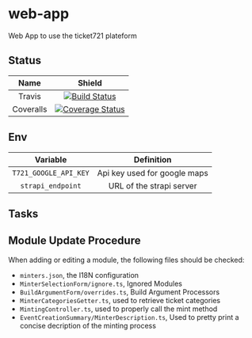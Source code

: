 # web-app
Web App to use the ticket721 plateform

## Status

| Name | Shield |
| :---: | :----: |
| Travis | [![Build Status](https://travis-ci.org/ticket721/web-app.svg?branch=develop)](https://travis-ci.org/ticket721/web-app) |
| Coveralls | [![Coverage Status](https://coveralls.io/repos/github/ticket721/web-app/badge.svg?branch=develop)](https://coveralls.io/github/ticket721/web-app?branch=develop) |

## Env

| Variable | Definition |
| :------: | :--------: |
| `T721_GOOGLE_API_KEY` | Api key used for google maps |
| `strapi_endpoint` | URL of the strapi server |

## Tasks

## Module Update Procedure

When adding or editing a module, the following files should be checked:

* `minters.json`, the I18N configuration
* `MinterSelectionForm/ignore.ts`, Ignored Modules
* `BuildArgumentForm/overrides.ts`, Build Argument Processors
* `MinterCategoriesGetter.ts`, used to retrieve ticket categories
* `MintingController.ts`, used to properly call the mint method
* `EventCreationSummary/MinterDescription.ts`, Used to pretty print a concise decription of the minting process


